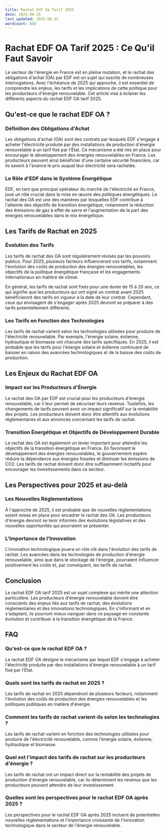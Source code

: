 ```yaml
---
title: Rachat Edf Oa Tarif 2025
date: 2025-06-25
last_updated: 2025-06-25
wordcount: 858
---
```


# Rachat EDF OA Tarif 2025 : Ce Qu'il Faut Savoir

Le secteur de l'énergie en France est en pleine mutation, et le rachat des obligations d'achat (OA) par EDF est un sujet qui suscite de nombreuses interrogations. Avec l'échéance de 2025 qui approche, il est essentiel de comprendre les enjeux, les tarifs et les implications de cette politique pour les producteurs d'énergie renouvelable. Cet article vise à éclairer les différents aspects du rachat EDF OA tarif 2025.

## Qu'est-ce que le rachat EDF OA ?

### Définition des Obligations d'Achat

Les obligations d'achat (OA) sont des contrats par lesquels EDF s'engage à acheter l'électricité produite par des installations de production d'énergie renouvelable à un tarif fixé par l'État. Ce mécanisme a été mis en place pour encourager le développement des énergies renouvelables en France. Les producteurs peuvent ainsi bénéficier d'une certaine sécurité financière, car ils savent à l'avance le prix auquel leur électricité sera rachetée.

### Le Rôle d'EDF dans le Système Énergétique

EDF, en tant que principal opérateur du marché de l'électricité en France, joue un rôle crucial dans la mise en œuvre des politiques énergétiques. Le rachat des OA est une des manières par lesquelles EDF contribue à l'atteinte des objectifs de transition énergétique, notamment la réduction des émissions de gaz à effet de serre et l'augmentation de la part des énergies renouvelables dans le mix énergétique.

## Les Tarifs de Rachat en 2025

### Évolution des Tarifs

Les tarifs de rachat des OA sont régulièrement révisés par les pouvoirs publics. Pour 2025, plusieurs facteurs influenceront ces tarifs, notamment l'évolution des coûts de production des énergies renouvelables, les objectifs de la politique énergétique française et les engagements internationaux en matière de climat.

En général, les tarifs de rachat sont fixés pour une durée de 15 à 20 ans, ce qui signifie que les producteurs qui ont signé un contrat avant 2025 bénéficieront des tarifs en vigueur à la date de leur contrat. Cependant, ceux qui envisagent de s'engager après 2025 devront se préparer à des tarifs potentiellement différents.

### Les Tarifs en Fonction des Technologies

Les tarifs de rachat varient selon les technologies utilisées pour produire de l'électricité renouvelable. Par exemple, l'énergie solaire, éolienne, hydraulique et biomasse ont chacune des tarifs spécifiques. En 2025, il est probable que les tarifs pour l'énergie solaire et éolienne continuent de baisser en raison des avancées technologiques et de la baisse des coûts de production.

## Les Enjeux du Rachat EDF OA

### Impact sur les Producteurs d'Énergie

Le rachat des OA par EDF est crucial pour les producteurs d'énergie renouvelable, car il leur permet de sécuriser leurs revenus. Toutefois, les changements de tarifs peuvent avoir un impact significatif sur la rentabilité des projets. Les producteurs doivent donc être attentifs aux évolutions réglementaires et aux annonces concernant les tarifs de rachat.

### Transition Énergétique et Objectifs de Développement Durable

Le rachat des OA est également un levier important pour atteindre les objectifs de la transition énergétique en France. En favorisant le développement des énergies renouvelables, le gouvernement espère réduire la dépendance aux énergies fossiles et diminuer les émissions de CO2. Les tarifs de rachat doivent donc être suffisamment incitatifs pour encourager les investissements dans ce secteur.

## Les Perspectives pour 2025 et au-delà

### Les Nouvelles Réglementations

À l'approche de 2025, il est probable que de nouvelles réglementations soient mises en place pour encadrer le rachat des OA. Les producteurs d'énergie devront se tenir informés des évolutions législatives et des nouvelles opportunités qui pourraient se présenter.

### L'Importance de l'Innovation

L'innovation technologique jouera un rôle clé dans l'évolution des tarifs de rachat. Les avancées dans les technologies de production d'énergie renouvelable, ainsi que dans le stockage de l'énergie, pourraient influencer positivement les coûts et, par conséquent, les tarifs de rachat.

## Conclusion

Le rachat EDF OA tarif 2025 est un sujet complexe qui mérite une attention particulière. Les producteurs d'énergie renouvelable doivent être conscients des enjeux liés aux tarifs de rachat, des évolutions réglementaires et des innovations technologiques. En s'informant et en s'adaptant, ils pourront mieux naviguer dans ce paysage en constante évolution et contribuer à la transition énergétique de la France.

## FAQ

### Qu'est-ce que le rachat EDF OA ?

Le rachat EDF OA désigne le mécanisme par lequel EDF s'engage à acheter l'électricité produite par des installations d'énergie renouvelable à un tarif fixé par l'État.

### Quels sont les tarifs de rachat en 2025 ?

Les tarifs de rachat en 2025 dépendront de plusieurs facteurs, notamment l'évolution des coûts de production des énergies renouvelables et les politiques publiques en matière d'énergie.

### Comment les tarifs de rachat varient-ils selon les technologies ?

Les tarifs de rachat varient en fonction des technologies utilisées pour produire de l'électricité renouvelable, comme l'énergie solaire, éolienne, hydraulique et biomasse.

### Quel est l'impact des tarifs de rachat sur les producteurs d'énergie ?

Les tarifs de rachat ont un impact direct sur la rentabilité des projets de production d'énergie renouvelable, car ils déterminent les revenus que les producteurs peuvent attendre de leur investissement.

### Quelles sont les perspectives pour le rachat EDF OA après 2025 ?

Les perspectives pour le rachat EDF OA après 2025 incluent de potentielles nouvelles réglementations et l'importance croissante de l'innovation technologique dans le secteur de l'énergie renouvelable.